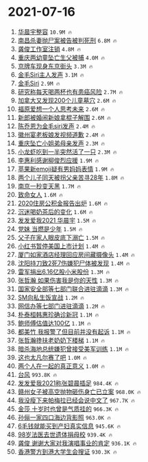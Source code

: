 # 2021-07-16

1. [华晨宇整容](https://s.weibo.com/weibo?q=%23%E5%8D%8E%E6%99%A8%E5%AE%87%E6%95%B4%E5%AE%B9%23&Refer=top) `10.9M 🔥`
1. [南昌杀妻抛尸案被告被判死刑](https://s.weibo.com/weibo?q=%23%E5%8D%97%E6%98%8C%E6%9D%80%E5%A6%BB%E6%8A%9B%E5%B0%B8%E6%A1%88%E8%A2%AB%E5%91%8A%E8%A2%AB%E5%88%A4%E6%AD%BB%E5%88%91%23&Refer=top) `6.8M 🔥`
1. [龚俊工作室注销](https://s.weibo.com/weibo?q=%23%E9%BE%9A%E4%BF%8A%E5%B7%A5%E4%BD%9C%E5%AE%A4%E6%B3%A8%E9%94%80%23&Refer=top) `4.8M 🔥`
1. [重庆两幼童坠亡生父被捕](https://s.weibo.com/weibo?q=%23%E9%87%8D%E5%BA%86%E4%B8%A4%E5%B9%BC%E7%AB%A5%E5%9D%A0%E4%BA%A1%E7%94%9F%E7%88%B6%E8%A2%AB%E6%8D%95%23&Refer=top) `4.0M 🔥`
1. [京牌车现身东京街头](https://s.weibo.com/weibo?q=%23%E4%BA%AC%E7%89%8C%E8%BD%A6%E7%8E%B0%E8%BA%AB%E4%B8%9C%E4%BA%AC%E8%A1%97%E5%A4%B4%23&Refer=top) `3.3M 🔥`
1. [金毛Siri主人发声](https://s.weibo.com/weibo?q=%23%E9%87%91%E6%AF%9BSiri%E4%B8%BB%E4%BA%BA%E5%8F%91%E5%A3%B0%23&Refer=top) `3.1M 🔥`
1. [金毛Siri](https://s.weibo.com/weibo?q=%23%E9%87%91%E6%AF%9BSiri%23&Refer=top) `2.9M 🔥`
1. [研究称每天喝两杯也有患癌风险](https://s.weibo.com/weibo?q=%23%E7%A0%94%E7%A9%B6%E7%A7%B0%E6%AF%8F%E5%A4%A9%E5%96%9D%E4%B8%A4%E6%9D%AF%E4%B9%9F%E6%9C%89%E6%82%A3%E7%99%8C%E9%A3%8E%E9%99%A9%23&Refer=top) `2.7M 🔥`
1. [加拿大又发现200个儿童墓穴](https://s.weibo.com/weibo?q=%23%E5%8A%A0%E6%8B%BF%E5%A4%A7%E5%8F%88%E5%8F%91%E7%8E%B0200%E4%B8%AA%E5%84%BF%E7%AB%A5%E5%A2%93%E7%A9%B4%23&Refer=top) `2.6M 🔥`
1. [福原爱想一个人思考未来](https://s.weibo.com/weibo?q=%23%E7%A6%8F%E5%8E%9F%E7%88%B1%E6%83%B3%E4%B8%80%E4%B8%AA%E4%BA%BA%E6%80%9D%E8%80%83%E6%9C%AA%E6%9D%A5%23&Refer=top) `2.6M 🔥`
1. [新郎被婚闹新娘拿棍子解围](https://s.weibo.com/weibo?q=%23%E6%96%B0%E9%83%8E%E8%A2%AB%E5%A9%9A%E9%97%B9%E6%96%B0%E5%A8%98%E6%8B%BF%E6%A3%8D%E5%AD%90%E8%A7%A3%E5%9B%B4%23&Refer=top) `2.6M 🔥`
1. [陈乔恩为金毛siri发声](https://s.weibo.com/weibo?q=%E9%99%88%E4%B9%94%E6%81%A9%E4%B8%BA%E9%87%91%E6%AF%9Bsiri%E5%8F%91%E5%A3%B0&Refer=top) `2.4M 🔥`
1. [徽州宴老板娘发视频道歉](https://s.weibo.com/weibo?q=%23%E5%BE%BD%E5%B7%9E%E5%AE%B4%E8%80%81%E6%9D%BF%E5%A8%98%E5%8F%91%E8%A7%86%E9%A2%91%E9%81%93%E6%AD%89%23&Refer=top) `2.4M 🔥`
1. [重庆坠亡小姐弟母亲发声](https://s.weibo.com/weibo?q=%23%E9%87%8D%E5%BA%86%E5%9D%A0%E4%BA%A1%E5%B0%8F%E5%A7%90%E5%BC%9F%E6%AF%8D%E4%BA%B2%E5%8F%91%E5%A3%B0%23&Refer=top) `2.3M 🔥`
1. [小龙虾吃到一半突然活了一只](https://s.weibo.com/weibo?q=%23%E5%B0%8F%E9%BE%99%E8%99%BE%E5%90%83%E5%88%B0%E4%B8%80%E5%8D%8A%E7%AA%81%E7%84%B6%E6%B4%BB%E4%BA%86%E4%B8%80%E5%8F%AA%23&Refer=top) `2.3M 🔥`
1. [李惠利感谢柳俊烈应援](https://s.weibo.com/weibo?q=%23%E6%9D%8E%E6%83%A0%E5%88%A9%E6%84%9F%E8%B0%A2%E6%9F%B3%E4%BF%8A%E7%83%88%E5%BA%94%E6%8F%B4%23&Refer=top) `1.9M 🔥`
1. [苹果新emoji疑有男妈妈表情](https://s.weibo.com/weibo?q=%23%E8%8B%B9%E6%9E%9C%E6%96%B0emoji%E7%96%91%E6%9C%89%E7%94%B7%E5%A6%88%E5%A6%88%E8%A1%A8%E6%83%85%23&Refer=top) `1.9M 🔥`
1. [两个儿子同天被拐父亲苦寻28年](https://s.weibo.com/weibo?q=%23%E4%B8%A4%E4%B8%AA%E5%84%BF%E5%AD%90%E5%90%8C%E5%A4%A9%E8%A2%AB%E6%8B%90%E7%88%B6%E4%BA%B2%E8%8B%A6%E5%AF%BB28%E5%B9%B4%23&Refer=top) `1.8M 🔥`
1. [南京一秒变天黑](https://s.weibo.com/weibo?q=%23%E5%8D%97%E4%BA%AC%E4%B8%80%E7%A7%92%E5%8F%98%E5%A4%A9%E9%BB%91%23&Refer=top) `1.7M 🔥`
1. [致命女人](https://s.weibo.com/weibo?q=%E8%87%B4%E5%91%BD%E5%A5%B3%E4%BA%BA&Refer=top) `1.6M 🔥`
1. [2020住房公积金报告出炉](https://s.weibo.com/weibo?q=%232020%E4%BD%8F%E6%88%BF%E5%85%AC%E7%A7%AF%E9%87%91%E6%8A%A5%E5%91%8A%E5%87%BA%E7%82%89%23&Refer=top) `1.6M 🔥`
1. [沉迷喝奶茶后的变化](https://s.weibo.com/weibo?q=%23%E6%B2%89%E8%BF%B7%E5%96%9D%E5%A5%B6%E8%8C%B6%E5%90%8E%E7%9A%84%E5%8F%98%E5%8C%96%23&Refer=top) `1.6M 🔥`
1. [发发爱我2021 华晨宇](https://s.weibo.com/weibo?q=%E5%8F%91%E5%8F%91%E7%88%B1%E6%88%912021%20%E5%8D%8E%E6%99%A8%E5%AE%87&Refer=top) `1.5M 🔥`
1. [党妹 当燃是少年](https://s.weibo.com/weibo?q=%E5%85%9A%E5%A6%B9%20%E5%BD%93%E7%87%83%E6%98%AF%E5%B0%91%E5%B9%B4&Refer=top) `1.5M 🔥`
1. [父子在家人眼皮底下溺亡](https://s.weibo.com/weibo?q=%23%E7%88%B6%E5%AD%90%E5%9C%A8%E5%AE%B6%E4%BA%BA%E7%9C%BC%E7%9A%AE%E5%BA%95%E4%B8%8B%E6%BA%BA%E4%BA%A1%23&Refer=top) `1.5M 🔥`
1. [小红书暂停美国上市计划](https://s.weibo.com/weibo?q=%23%E5%B0%8F%E7%BA%A2%E4%B9%A6%E6%9A%82%E5%81%9C%E7%BE%8E%E5%9B%BD%E4%B8%8A%E5%B8%82%E8%AE%A1%E5%88%92%23&Refer=top) `1.4M 🔥`
1. [厦门如家酒店经理回应房间藏摄像头](https://s.weibo.com/weibo?q=%23%E5%8E%A6%E9%97%A8%E5%A6%82%E5%AE%B6%E9%85%92%E5%BA%97%E7%BB%8F%E7%90%86%E5%9B%9E%E5%BA%94%E6%88%BF%E9%97%B4%E8%97%8F%E6%91%84%E5%83%8F%E5%A4%B4%23&Refer=top) `1.4M 🔥`
1. [沈阳持刀致2死7伤嫌犯尸体被发现](https://s.weibo.com/weibo?q=%23%E6%B2%88%E9%98%B3%E6%8C%81%E5%88%80%E8%87%B42%E6%AD%BB7%E4%BC%A4%E5%AB%8C%E7%8A%AF%E5%B0%B8%E4%BD%93%E8%A2%AB%E5%8F%91%E7%8E%B0%23&Refer=top) `1.4M 🔥`
1. [雷军捐出6.16亿股小米股份](https://s.weibo.com/weibo?q=%23%E9%9B%B7%E5%86%9B%E6%8D%90%E5%87%BA6.16%E4%BA%BF%E8%82%A1%E5%B0%8F%E7%B1%B3%E8%82%A1%E4%BB%BD%23&Refer=top) `1.3M 🔥`
1. [张哲瀚 如果伤害我是你的天性](https://s.weibo.com/weibo?q=%E5%BC%A0%E5%93%B2%E7%80%9A%20%E5%A6%82%E6%9E%9C%E4%BC%A4%E5%AE%B3%E6%88%91%E6%98%AF%E4%BD%A0%E7%9A%84%E5%A4%A9%E6%80%A7&Refer=top) `1.3M 🔥`
1. [国家安全部等七部门联合进驻滴滴](https://s.weibo.com/weibo?q=%23%E5%9B%BD%E5%AE%B6%E5%AE%89%E5%85%A8%E9%83%A8%E7%AD%89%E4%B8%83%E9%83%A8%E9%97%A8%E8%81%94%E5%90%88%E8%BF%9B%E9%A9%BB%E6%BB%B4%E6%BB%B4%23&Refer=top) `1.3M 🔥`
1. [SM向私生饭宣战](https://s.weibo.com/weibo?q=%23SM%E5%90%91%E7%A7%81%E7%94%9F%E9%A5%AD%E5%AE%A3%E6%88%98%23&Refer=top) `1.2M 🔥`
1. [网信办等七部门进驻滴滴](https://s.weibo.com/weibo?q=%23%E7%BD%91%E4%BF%A1%E5%8A%9E%E7%AD%89%E4%B8%83%E9%83%A8%E9%97%A8%E8%BF%9B%E9%A9%BB%E6%BB%B4%E6%BB%B4%23&Refer=top) `1.2M 🔥`
1. [朴泰桓韩惠珍确诊新冠](https://s.weibo.com/weibo?q=%23%E6%9C%B4%E6%B3%B0%E6%A1%93%E9%9F%A9%E6%83%A0%E7%8F%8D%E7%A1%AE%E8%AF%8A%E6%96%B0%E5%86%A0%23&Refer=top) `1.1M 🔥`
1. [鲍师傅估值达100亿](https://s.weibo.com/weibo?q=%23%E9%B2%8D%E5%B8%88%E5%82%85%E4%BC%B0%E5%80%BC%E8%BE%BE100%E4%BA%BF%23&Refer=top) `1.1M 🔥`
1. [都美竹 我报警了但目前并没有起诉](https://s.weibo.com/weibo?q=%E9%83%BD%E7%BE%8E%E7%AB%B9%20%E6%88%91%E6%8A%A5%E8%AD%A6%E4%BA%86%E4%BD%86%E7%9B%AE%E5%89%8D%E5%B9%B6%E6%B2%A1%E6%9C%89%E8%B5%B7%E8%AF%89&Refer=top) `1.1M 🔥`
1. [张哲瀚搀扶老奶奶下楼梯](https://s.weibo.com/weibo?q=%23%E5%BC%A0%E5%93%B2%E7%80%9A%E6%90%80%E6%89%B6%E8%80%81%E5%A5%B6%E5%A5%B6%E4%B8%8B%E6%A5%BC%E6%A2%AF%23&Refer=top) `1.1M 🔥`
1. [暗杀海地总统嫌犯曾接受美军训练](https://s.weibo.com/weibo?q=%23%E6%9A%97%E6%9D%80%E6%B5%B7%E5%9C%B0%E6%80%BB%E7%BB%9F%E5%AB%8C%E7%8A%AF%E6%9B%BE%E6%8E%A5%E5%8F%97%E7%BE%8E%E5%86%9B%E8%AE%AD%E7%BB%83%23&Refer=top) `1.1M 🔥`
1. [这也太凡尔赛了吧](https://s.weibo.com/weibo?q=%23%E8%BF%99%E4%B9%9F%E5%A4%AA%E5%87%A1%E5%B0%94%E8%B5%9B%E4%BA%86%E5%90%A7%23&Refer=top) `1.0M 🔥`
1. [两个人在一起的真正意义](https://s.weibo.com/weibo?q=%23%E4%B8%A4%E4%B8%AA%E4%BA%BA%E5%9C%A8%E4%B8%80%E8%B5%B7%E7%9A%84%E7%9C%9F%E6%AD%A3%E6%84%8F%E4%B9%89%23&Refer=top) `1.0M 🔥`
1. [台风](https://s.weibo.com/weibo?q=%E5%8F%B0%E9%A3%8E&Refer=top) `993.8K 🔥`
1. [发发爱我2021称张碧晨插足](https://s.weibo.com/weibo?q=%E5%8F%91%E5%8F%91%E7%88%B1%E6%88%912021%E7%A7%B0%E5%BC%A0%E7%A2%A7%E6%99%A8%E6%8F%92%E8%B6%B3&Refer=top) `984.4K 🔥`
1. [赣州女子被高空抛物砸伤身亡已立案](https://s.weibo.com/weibo?q=%23%E8%B5%A3%E5%B7%9E%E5%A5%B3%E5%AD%90%E8%A2%AB%E9%AB%98%E7%A9%BA%E6%8A%9B%E7%89%A9%E7%A0%B8%E4%BC%A4%E8%BA%AB%E4%BA%A1%E5%B7%B2%E7%AB%8B%E6%A1%88%23&Refer=top) `968.0K 🔥`
1. [我没瘦下来帕梅拉已经会说中文了](https://s.weibo.com/weibo?q=%23%E6%88%91%E6%B2%A1%E7%98%A6%E4%B8%8B%E6%9D%A5%E5%B8%95%E6%A2%85%E6%8B%89%E5%B7%B2%E7%BB%8F%E4%BC%9A%E8%AF%B4%E4%B8%AD%E6%96%87%E4%BA%86%23&Refer=top) `967.7K 🔥`
1. [金莎 十岁时也曾是气质挂的](https://s.weibo.com/weibo?q=%E9%87%91%E8%8E%8E%20%E5%8D%81%E5%B2%81%E6%97%B6%E4%B9%9F%E6%9B%BE%E6%98%AF%E6%B0%94%E8%B4%A8%E6%8C%82%E7%9A%84&Refer=top) `966.3K 🔥`
1. [孙俪一家四口海边背影照](https://s.weibo.com/weibo?q=%23%E5%AD%99%E4%BF%AA%E4%B8%80%E5%AE%B6%E5%9B%9B%E5%8F%A3%E6%B5%B7%E8%BE%B9%E8%83%8C%E5%BD%B1%E7%85%A7%23&Refer=top) `963.0K 🔥`
1. [6毛钱就能买到产妇真实信息](https://s.weibo.com/weibo?q=%236%E6%AF%9B%E9%92%B1%E5%B0%B1%E8%83%BD%E4%B9%B0%E5%88%B0%E4%BA%A7%E5%A6%87%E7%9C%9F%E5%AE%9E%E4%BF%A1%E6%81%AF%23&Refer=top) `945.6K 🔥`
1. [98岁法医去世遗体捐母校](https://s.weibo.com/weibo?q=%2398%E5%B2%81%E6%B3%95%E5%8C%BB%E5%8E%BB%E4%B8%96%E9%81%97%E4%BD%93%E6%8D%90%E6%AF%8D%E6%A0%A1%23&Refer=top) `939.4K 🔥`
1. [龚俊 谢谢大家对我演唱事业的肯定](https://s.weibo.com/weibo?q=%E9%BE%9A%E4%BF%8A%20%E8%B0%A2%E8%B0%A2%E5%A4%A7%E5%AE%B6%E5%AF%B9%E6%88%91%E6%BC%94%E5%94%B1%E4%BA%8B%E4%B8%9A%E7%9A%84%E8%82%AF%E5%AE%9A&Refer=top) `936.1K 🔥`
1. [香港警方到港大学生会搜证](https://s.weibo.com/weibo?q=%23%E9%A6%99%E6%B8%AF%E8%AD%A6%E6%96%B9%E5%88%B0%E6%B8%AF%E5%A4%A7%E5%AD%A6%E7%94%9F%E4%BC%9A%E6%90%9C%E8%AF%81%23&Refer=top) `930.3K 🔥`
